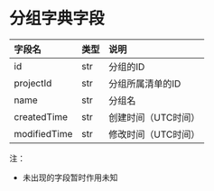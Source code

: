 # 分组字典字段
| 字段名 |类型 | 说明 |
|:----|:----|:----|
|id | str | 分组的ID|
|projectId |str | 分组所属清单的ID|
| name| str|分组名 |
|createdTime |str | 创建时间（UTC时间）|
| modifiedTime|str | 修改时间（UTC时间）|


注：
- 未出现的字段暂时作用未知